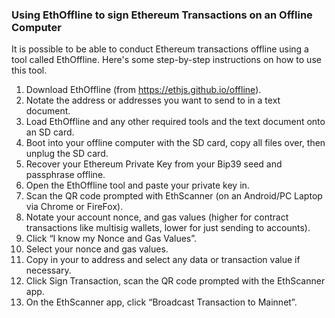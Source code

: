 ### Using EthOffline to sign Ethereum Transactions on an Offline Computer

It is possible to be able to conduct Ethereum transactions offline using a tool called EthOffline. Here's some step-by-step instructions on how to use this tool.

1. Download EthOffline (from https://ethjs.github.io/offline).
2. Notate the address or addresses you want to send to in a text document.
2. Load EthOffline and any other required tools and the text document onto an SD card.
3. Boot into your offline computer with the SD card, copy all files over, then unplug the SD card.
4. Recover your Ethereum Private Key from your Bip39 seed and passphrase offline.
5. Open the EthOffline tool and paste your private key in.
6. Scan the QR code prompted with EthScanner (on an Android/PC Laptop via Chrome or FireFox).
7. Notate your account nonce, and gas values (higher for contract transactions like multisig wallets, lower for just sending to accounts).
8. Click “I know my Nonce and Gas Values”.
9. Select your nonce and gas values.
10. Copy in your to address and select any data or transaction value if necessary.
12. Click Sign Transaction, scan the QR code prompted with the EthScanner app.
13. On the EthScanner app, click “Broadcast Transaction to Mainnet”.